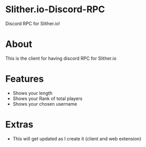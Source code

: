 # Slither.io-Discord-RPC
Discord RPC for Slither.io!

# About
This is the client for having discord RPC for Slither.io



# Features
* Shows your length
* Shows your Rank of total players
* Shows your chosen username


# Extras
- This will get updated as I create it (client and web extension)


